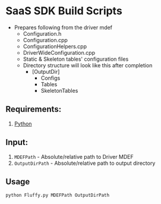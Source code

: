 # SaaS SDK Build Scripts
  - Prepares following from the driver mdef
    - Configuration.h
    - Configuration.cpp
    - ConfigurationHelpers.cpp
    - DriverWideConfiguration.cpp
    - Static & Skeleton tables' configuration files
    - Directory structure will look like this after completion
      - [OutputDir]
        - Configs
        - Tables
        - SkeletonTables

## Requirements:
  1. [Python](https://www.python.org/downloads/)

## Input:
  1. `MDEFPath`      - Absolute/relative path to Driver MDEF
  2. `OutputDirPath` - Absolute/relative path to output directory

## Usage
```bash
python Fluffy.py MDEFPath OutputDirPath
 ```
  